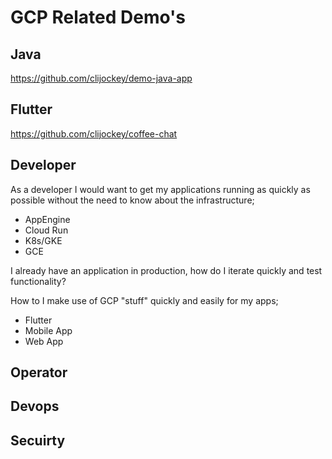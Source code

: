 # GCP Related Demo's



## Java

https://github.com/clijockey/demo-java-app

## Flutter

https://github.com/clijockey/coffee-chat


## Developer

As a developer I would want to get my applications running as quickly as possible without the need to know about the infrastructure;
* AppEngine
* Cloud Run
* K8s/GKE
* GCE

I already have an application in production, how do I iterate quickly and test functionality?

How to I make use of GCP "stuff" quickly and easily for my apps;
* Flutter
* Mobile App
* Web App


## Operator



## Devops


## Secuirty